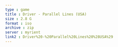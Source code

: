 ```yaml
---
type : game
title : Driver - Parallel Lines (USA)
size : 2.8 G
format : iso
archive : zip
server : myrient
link2 : Driver%20-%20Parallel%20Lines%20%28USA%29
---
```

